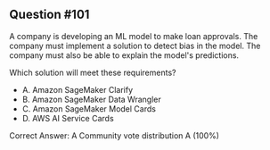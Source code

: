 ## Question #101

A company is developing an ML model to make loan approvals. The company must implement a solution to detect bias in the model. The company must also be able to explain the model's predictions.

Which solution will meet these requirements?

- A. Amazon SageMaker Clarify
- B. Amazon SageMaker Data Wrangler
- C. Amazon SageMaker Model Cards
- D. AWS AI Service Cards 

Correct Answer: 
A Community vote distribution A (100%)